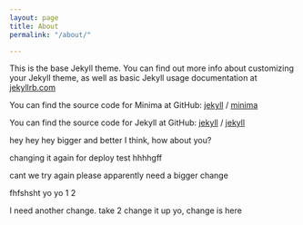 ```yaml
---
layout: page
title: About
permalink: "/about/"

---
```

This is the base Jekyll theme. You can find out more info about customizing your Jekyll theme, as well as basic Jekyll usage documentation at [jekyllrb.com](https://jekyllrb.com/)

You can find the source code for Minima at GitHub:
[jekyll](https://github.com/jekyll) /
[minima](https://github.com/jekyll/minima)

You can find the source code for Jekyll at GitHub:
[jekyll](https://github.com/jekyll) /
[jekyll](https://github.com/jekyll/jekyll)

hey hey hey bigger and better I think, how about you?

changing it again for deploy test hhhhgff

cant we try again please apparently need a bigger change

fhfshsht yo yo 1 2

I need another change. take 2 change it up yo, change is here